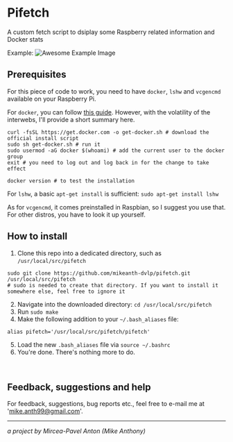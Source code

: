 # Pifetch
A custom fetch script to dsiplay some Raspberry related information and Docker stats

Example:
![Awesome Example Image](https://github.com/mikeanth-dvlp/pifetch/blob/master/assets/example.png)

## Prerequisites
For this piece of code to work, you need to have `docker`, `lshw` and `vcgencmd` available on your Raspberry Pi.

For `docker`, you can follow [this guide](https://phoenixnap.com/kb/docker-on-raspberry-pi).
However, with the volatility of the interwebs, I'll provide a short summary here.
```
curl -fsSL https://get.docker.com -o get-docker.sh # download the official install script
sudo sh get-docker.sh # run it
sudo usermod -aG docker $(whoami) # add the current user to the docker group
exit # you need to log out and log back in for the change to take effect

docker version # to test the installation
```
For `lshw`, a basic `apt-get install` is sufficient: `sudo apt-get install lshw`

As for `vcgencmd`, it comes preinstalled in Raspbian, so I suggest you use that. For other distros, you have to look it up yourself.

## How to install
1. Clone this repo into a dedicated directory, such as `/usr/local/src/pifetch`
```
sudo git clone https://github.com/mikeanth-dvlp/pifetch.git /usr/local/src/pifetch
# sudo is needed to create that directory. If you want to install it somewhere else, feel free to ignore it
```
2. Navigate into the downloaded directory: `cd /usr/local/src/pifetch`
3. Run `sudo make`
4. Make the following addition to your `~/.bash_aliases` file:
```
alias pifetch='/usr/local/src/pifetch/pifetch'
```
5. Load the new `.bash_aliases` file via `source ~/.bashrc`
6. You're done. There's nothing more to do.

<br>

## Feedback, suggestions and help

For feedback, suggestions, bug reports etc., feel free to e-mail me at 'mike.anth99@gmail.com'.

---

_a project by Mircea-Pavel Anton (Mike Anthony)_
